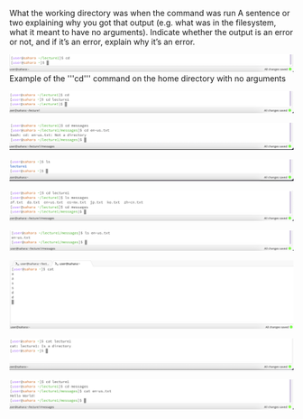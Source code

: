What the working directory was when the command was run
A sentence or two explaining why you got that output (e.g. what was in the filesystem, what it meant to have no arguments).
Indicate whether the output is an error or not, and if it’s an error, explain why it’s an error.


![Image](cdNoArgs.png)
Example of the '''cd''' command on the home directory with no arguments

![Image](cdPathDirectory.png)

![Image](cdPathFile.png)

![Image](lsNoArgs.png)

![Image](lsPathDirectory.png)

![Image](lsPathFile.png)

![Image](catNoArgs.png)

![Image](catPathDirectory.png)

![Image](catPathFile.png)
